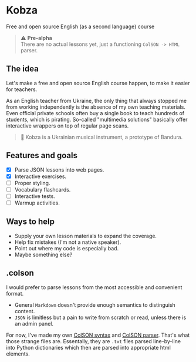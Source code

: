 # Kobza

Free and open source English (as a second language) course

> ⚠️ **Pre-alpha**  
> There are no actual lessons yet, just a functioning `ColSON -> HTML` parser.

## The idea

Let's make a free and open source English course happen, to make it easier for teachers.

As an English teacher from Ukraine, the only thing that always stopped me from working independently is the absence of my own teaching materials. Even official private schools often buy a single book to teach hundreds of students, which is pirating. So-called "multimedia solutions" basically offer interactive wrappers on top of regular page scans.

> 💅 Kobza is a Ukrainian musical instrument, a prototype of Bandura.

## Features and goals

- [x] Parse JSON lessons into web pages.
- [x] Interactive exercises.
- [ ] Proper styling.
- [ ] Vocabulary flashcards.
- [ ] Interactive tests.
- [ ] Warmup activities.

## Ways to help

- Supply your own lesson materials to expand the coverage.
- Help fix mistakes (I'm not a native speaker).
- Point out where my code is especially bad.
- Maybe something else?

## .colson

I would prefer to parse lessons from the most accessible and convenient format.

- General `Markdown` doesn't provide enough semantics to distinguish content.
- `JSON` is limitless but a pain to write from scratch or read, unless there is an admin panel.

For now, I've made my own [ColSON syntax](https://github.com/shushtain/colson-vscode) and [ColSON parser](https://github.com/shushtain/colson-pip). That's what those strange files are. Essentally, they are `.txt` files parsed line-by-line into Python dictionaries which then are parsed into appropriate html elements.

<!-- ## Resources -->
